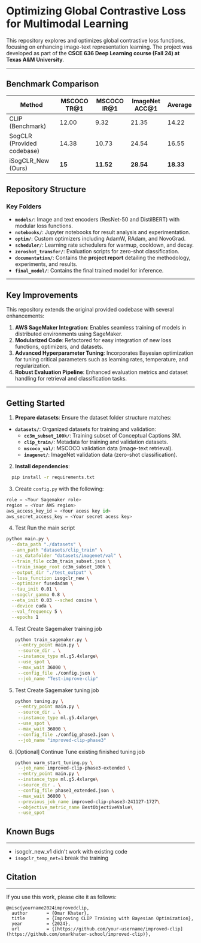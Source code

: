 # **Optimizing Global Contrastive Loss for Multimodal Learning**

This repository explores and optimizes global contrastive loss functions, focusing on enhancing image-text representation learning. The project was developed as part of the **CSCE 636 Deep Learning course (Fall 24) at Texas A&M University**.

---
## Benchmark Comparison


| **Method**        | **MSCOCO TR@1** | **MSCOCO IR@1** | **ImageNet ACC@1** | **Average** |
|--------------------|-----------------|------------------|--------------------|-------------|
| CLIP (Benchmark)   | 12.00           | 9.32             | 21.35              | 14.22       |
| SogCLR (Provided codebase)          | 14.38           | 10.73            | 24.54              | 16.55       |
| iSogCLR\_New (Ours)| **15**       | **11.52**        | **28.54**          | **18.33**   |


## **Repository Structure**

### **Key Folders**
- **`models/`**: Image and text encoders (ResNet-50 and DistilBERT) with modular loss functions.  
- **`notebooks/`**: Jupyter notebooks for result analysis and experimentation.  
- **`optim/`**: Custom optimizers including AdamW, RAdam, and NovoGrad.  
- **`scheduler/`**: Learning rate schedulers for warmup, cooldown, and decay.  
- **`zeroshot_transfer/`**: Evaluation scripts for zero-shot classification.  
- **`documentation/`**: Contains the **project report** detailing the methodology, experiments, and results.
- **`final_model/`**: Contains the final trained model for inference. 

---

## **Key Improvements**
This repository extends the original provided codebase with several enhancements:
1. **AWS SageMaker Integration**: Enables seamless training of models in distributed environments using SageMaker.
2. **Modularized Code**: Refactored for easy integration of new loss functions, optimizers, and datasets.
3. **Advanced Hyperparameter Tuning**: Incorporates Bayesian optimization for tuning critical parameters such as learning rates, temperature, and regularization.
4. **Robust Evaluation Pipeline**: Enhanced evaluation metrics and dataset handling for retrieval and classification tasks.

---

## **Getting Started**
1. **Prepare datasets**: Ensure the dataset folder structure matches:

- **`datasets/`**: Organized datasets for training and validation:  
  - **`cc3m_subset_100k/`**: Training subset of Conceptual Captions 3M.  
  - **`clip_train/`**: Metadata for training and validation datasets.  
  - **`mscoco_val/`**: MSCOCO validation data (image-text retrieval).  
  - **`imagenet/`**: ImageNet validation data (zero-shot classification).
    
2. **Install dependencies**:
   
  ```bash
    pip install -r requirements.txt
  ``` 
3. Create `config.py` with the following: 
  ```python
  role = <Your Sagemaker role>
  region = <Your AWS region>
  aws_access_key_id = <Your acess key id>
  aws_secret_access_key = <Your secret acess key>
  ```
4. Test Run the main script
   
  ```bash
  python main.py \
    --data_path "./datasets" \
    --ann_path "datasets/clip_train" \
    --zs_datafolder "datasets/imagenet/val" \
    --train_file cc3m_train_subset.json \
    --train_image_root cc3m_subset_100k \
    --output_dir "./test_output" \
    --loss_function isogclr_new \
    --optimizer fusedadam \
    --tau_init 0.01 \
    --sogclr_gamma 0.8 \
    --eta_init 0.03 --sched cosine \
    --device cuda \
    --val_frequency 5 \
    --epochs 1
   ```
4. Test Create Sagemaker training job
   
   ```bash
   python train_sagemaker.py \
    --entry_point main.py \
    --source_dir . \
    --instance_type ml.g5.4xlarge\
    --use_spot \
    --max_wait 36000 \
    --config_file ./config.json \
    --job_name "Test-improve-clip"
   ```
6. Test Create Sagemaker tuning job
   
   ```bash
   python tuning.py \
    --entry_point main.py \
    --source_dir . \
    --instance_type ml.g5.4xlarge\
    --use_spot \
    --max_wait 36000 \
    --config_file ./config_phase3.json \
    --job_name "improved-clip-phase3"
   ```
7. [Optional] Continue Tune existing finished tuning job
   
   ```bash
   python warm_start_tuning.py \
    --job_name improved-clip-phase3-extended \
    --entry_point main.py \
    --instance_type ml.g5.4xlarge\
    --source_dir . \
    --config_file phase3_extended.json \
    --max_wait 36000 \
    --previous_job_name improved-clip-phase3-241127-1727\
    --objective_metric_name BestObjectiveValue\
    --use_spot
   ```

## Known Bugs
---
- isogclr_new_v1 didn't work with existing code
- `isogclr_temp_net=1` break the training  

## Citation
---
If you use this work, please cite it as follows:
```
@misc{yourname2024improvedclip,
  author       = {Omar Khater},
  title        = {Improving CLIP Training with Bayesian Optimization},
  year         = {2024},
  url          = {[https://github.com/your-username/improved-clip](https://github.com/omarkhater-school/improved-clip)},
```
